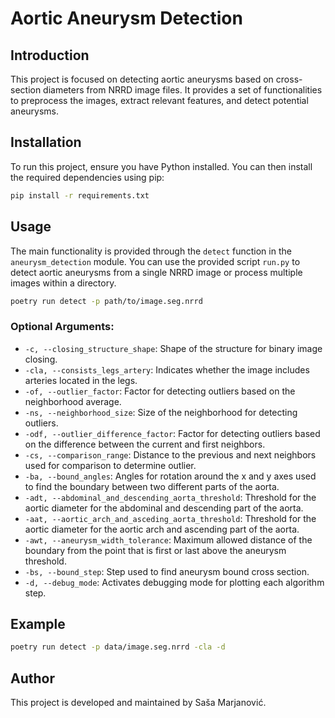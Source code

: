 # Aortic Aneurysm Detection

## Introduction
This project is focused on detecting aortic aneurysms based on cross-section diameters from NRRD image files. It provides a set of functionalities to preprocess the images, extract relevant features, and detect potential aneurysms.

## Installation
To run this project, ensure you have Python installed. You can then install the required dependencies using pip:

```bash
pip install -r requirements.txt
```

## Usage
The main functionality is provided through the `detect` function in the `aneurysm_detection` module. You can use the provided script `run.py` to detect aortic aneurysms from a single NRRD image or process multiple images within a directory.

```bash
poetry run detect -p path/to/image.seg.nrrd
```

### Optional Arguments:
- `-c, --closing_structure_shape`: Shape of the structure for binary image closing.
- `-cla, --consists_legs_artery`: Indicates whether the image includes arteries located in the legs.
- `-of, --outlier_factor`: Factor for detecting outliers based on the neighborhood average.
- `-ns, --neighborhood_size`: Size of the neighborhood for detecting outliers.
- `-odf, --outlier_difference_factor`: Factor for detecting outliers based on the difference between the current and first neighbors.
- `-cs, --comparison_range`: Distance to the previous and next neighbors used for comparison to determine outlier.
- `-ba, --bound_angles`: Angles for rotation around the x and y axes used to find the boundary between two different parts of the aorta.
- `-adt, --abdominal_and_descending_aorta_threshold`: Threshold for the aortic diameter for the abdominal and descending part of the aorta.
- `-aat, --aortic_arch_and_asceding_aorta_threshold`: Threshold for the aortic diameter for the aortic arch and ascending part of the aorta.
- `-awt, --aneurysm_width_tolerance`: Maximum allowed distance of the boundary from the point that is first or last above the aneurysm threshold.
- `-bs, --bound_step`: Step used to find aneurysm bound cross section.
- `-d, --debug_mode`: Activates debugging mode for plotting each algorithm step.

## Example
```bash
poetry run detect -p data/image.seg.nrrd -cla -d
```

## Author
This project is developed and maintained by Saša Marjanović.
